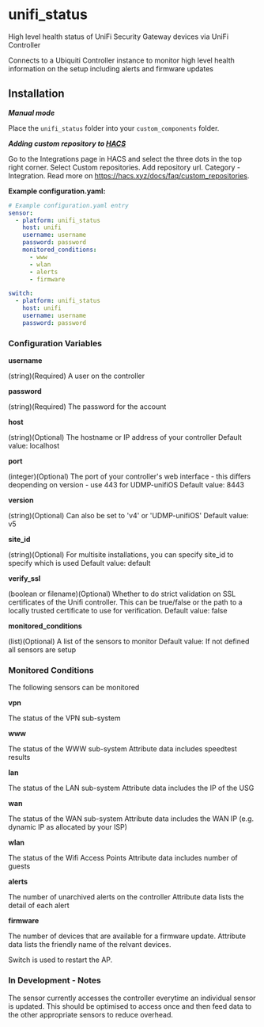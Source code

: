 # unifi_status
High level health status of UniFi Security Gateway devices via UniFi Controller

Connects to a Ubiquiti Controller instance to monitor high level health information on the setup including alerts and firmware updates

## Installation
*__Manual mode__*

Place the `unifi_status` folder into your `custom_components` folder.

*__Adding custom repository to [HACS](https://hacs.xyz/)__*

Go to the Integrations page in HACS and select the three dots in the top right corner. Select Custom repositories.
Add repository url. Category - Integration. Read more on https://hacs.xyz/docs/faq/custom_repositories.

**Example configuration.yaml:**

```yaml
# Example configuration.yaml entry
sensor:
  - platform: unifi_status
    host: unifi
    username: username
    password: password
    monitored_conditions:
      - www
      - wlan
      - alerts
      - firmware

switch:
  - platform: unifi_status
    host: unifi
    username: username
    password: password
```
### Configuration Variables

**username**

  (string)(Required) A user on the controller

**password**

(string)(Required) The password for the account

**host**

  (string)(Optional) The hostname or IP address of your controller
  Default value: localhost

**port**

  (integer)(Optional) The port of your controller's web interface - this differs deopending on version - use 443 for UDMP-unifiOS
  Default value: 8443

**version**

  (string)(Optional) Can also  be set to 'v4' or 'UDMP-unifiOS'
  Default value: v5

**site_id**

  (string)(Optional) For multisite installations, you can specify site_id to specify which is used
  Default value: default

**verify_ssl**

  (boolean or filename)(Optional) Whether to do strict validation on SSL certificates of the Unifi controller. This can be true/false or the path to a locally trusted certificate to use for verification.
  Default value: false

**monitored_conditions**

  (list)(Optional) A list of the sensors to monitor
  Default value: If not defined all sensors are setup

### Monitored Conditions

The following sensors can be monitored

**vpn**

  The status of the VPN sub-system

**www**

  The status of the WWW sub-system
  Attribute data includes speedtest results

**lan**

  The status of the LAN sub-system
  Attribute data includes the IP of the USG

**wan**

  The status of the WAN sub-system
  Attribute data includes the WAN IP (e.g. dynamic IP as allocated by your ISP)

**wlan**

  The status of the Wifi Access Points
  Attribute data includes number of guests

**alerts**

  The number of unarchived alerts on the controller
  Attribute data lists the detail of each alert

**firmware**

  The number of devices that are available for a firmware update.
  Attribute data lists the friendly name of the relvant devices.


Switch is used to restart the AP.


### In Development - Notes

The sensor currently accesses the controller everytime an individual sensor is updated. This should be optimised to access once and then feed data to the other appropriate sensors to reduce overhead.
